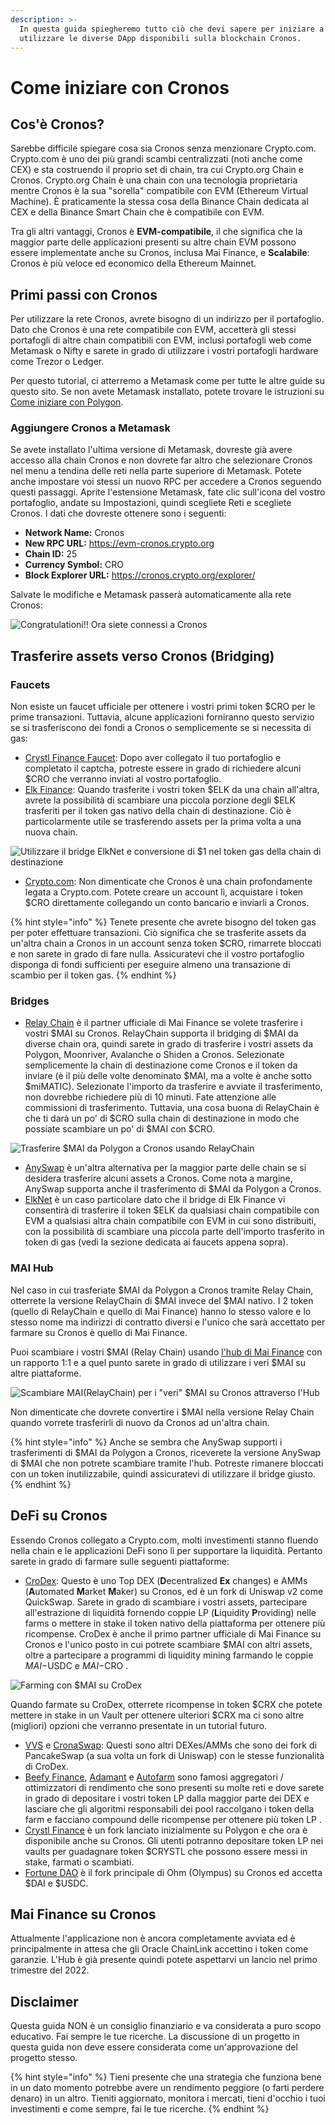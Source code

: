 ```yaml
---
description: >-
  In questa guida spiegheremo tutto ciò che devi sapere per iniziare a
  utilizzare le diverse DApp disponibili sulla blockchain Cronos.
---
```


# Come iniziare con Cronos

## Cos'è Cronos?

Sarebbe difficile spiegare cosa sia Cronos senza menzionare Crypto.com. Crypto.com è uno dei più grandi scambi centralizzati (noti anche come CEX) e sta costruendo il proprio set di chain, tra cui Crypto.org Chain e Cronos. Crypto.org Chain è una chain con una tecnologia proprietaria mentre Cronos è la sua "sorella" compatibile con EVM (Ethereum Virtual Machine). È praticamente la stessa cosa della Binance Chain dedicata al CEX e della Binance Smart Chain che è compatibile con EVM.

Tra gli altri vantaggi, Cronos è **EVM-compatibile**, il che significa che la maggior parte delle applicazioni presenti su altre chain EVM possono essere implementate anche su Cronos, inclusa Mai Finance, e **Scalabile**: Cronos è più veloce ed economico della Ethereum Mainnet.

## Primi passi con Cronos

Per utilizzare la rete Cronos, avrete bisogno di un indirizzo per il portafoglio. Dato che Cronos è una rete compatibile con EVM, accetterà gli stessi portafogli di altre chain compatibili con EVM, inclusi portafogli web come Metamask o Nifty e sarete in grado di utilizzare i vostri portafogli hardware come Trezor o Ledger.

Per questo tutorial, ci atterremo a Metamask come per tutte le altre guide su questo sito. Se non avete Metamask installato, potete trovare le istruzioni su [Come iniziare con Polygon](../../polygon-tutorials/how-to-get-started-on-polygon.md).

### Aggiungere Cronos a Metamask

Se avete installato l'ultima versione di Metamask, dovreste già avere accesso alla chain Cronos e non dovrete far altro che selezionare Cronos nel menu a tendina delle reti nella parte superiore di Metamask. Potete anche impostare voi stessi un nuovo RPC per accedere a Cronos seguendo questi passaggi. Aprite l'estensione Metamask, fate clic sull'icona del vostro portafoglio, andate su Impostazioni, quindi scegliete Reti e scegliete Cronos. I dati che dovreste ottenere sono i seguenti:

* **Network Name:** Cronos
* **New RPC URL:** https://evm-cronos.crypto.org
* **Chain ID:** 25
* **Currency Symbol:** CRO
* **Block Explorer URL:** https://cronos.crypto.org/explorer/

Salvate le modifiche e Metamask passerà automaticamente alla rete Cronos:

![Congratulationi!! Ora siete connessi a Cronos](../../.gitbook/assets/Cronos-onboarding-1.png)

## Trasferire assets verso Cronos (Bridging)

### Faucets

Non esiste un faucet ufficiale per ottenere i vostri primi token $CRO per le prime transazioni. Tuttavia, alcune applicazioni forniranno questo servizio se si trasferiscono dei fondi a Cronos o semplicemente se si necessita di gas:

* [Crystl Finance Faucet](https://cronos.crystl.finance/faucet): Dopo aver collegato il tuo portafoglio e completato il captcha, potreste essere in grado di richiedere alcuni $CRO che verranno inviati al vostro portafoglio.
* [Elk Finance](https://app.elk.finance/#/elknet): Quando trasferite i vostri token $ELK da una chain all'altra, avrete la possibilità di scambiare una piccola porzione degli $ELK trasferiti per il token gas nativo della chain di destinazione. Ciò è particolarmente utile se trasferendo assets per la prima volta a una nuova chain.

![Utilizzare il bridge ElkNet e conversione di $1 nel token gas della chain di destinazione](../../.gitbook/assets/Cronos-onboarding-2.png)

* [Crypto.com](https://crypto.com): Non dimenticate che Cronos è una chain profondamente legata a Crypto.com. Potete creare un account lì, acquistare i token $CRO direttamente collegando un conto bancario e inviarli a Cronos.

{% hint style="info" %}
Tenete presente che avrete bisogno del token gas per poter effettuare transazioni. Ciò significa che se trasferite assets da un'altra chain a Cronos in un account senza token $CRO, rimarrete bloccati e non sarete in grado di fare nulla. Assicuratevi che il vostro portafoglio disponga di fondi sufficienti per eseguire almeno una transazione di scambio per il token gas.
{% endhint %}

### Bridges

* [Relay Chain](https://app.relaychain.com/transfer#/) è il partner ufficiale di Mai Finance se volete trasferire i vostri $MAI su Cronos. RelayChain supporta il bridging di $MAI da diverse chain ora, quindi sarete in grado di trasferire  i vostri assets da Polygon, Moonriver, Avalanche o Shiden a Cronos. Selezionate semplicemente la chain di destinazione come Cronos e il token da inviare (è il più delle volte denominato $MAI, ma a volte è anche sotto $miMATIC). Selezionate l'importo da trasferire e avviate il trasferimento, non dovrebbe richiedere più di 10 minuti. Fate attenzione alle commissioni di trasferimento. Tuttavia, una cosa buona di RelayChain è che ti darà un po' di $CRO sulla chain di destinazione in modo che possiate scambiare un po' di $MAI con $CRO.

![Trasferire $MAI da Polygon a Cronos usando RelayChain](../../.gitbook/assets/Cronos-onboarding-3.png)

* [AnySwap](https://anyswap.exchange/#/router) è un'altra alternativa per la maggior parte delle chain se si desidera trasferire alcuni assets a Cronos. Come nota a margine, AnySwap supporta anche il trasferimento di $MAI da Polygon a Cronos.
* [ElkNet](https://app.elk.finance/#/elknet) è un caso particolare dato che il bridge di Elk Finance vi consentirà di trasferire il token $ELK da qualsiasi chain compatibile con EVM a qualsiasi altra chain compatibile con EVM in cui sono distribuiti, con la possibilità di scambiare una piccola parte dell'importo trasferito in token di gas (vedi la sezione dedicata ai faucets appena sopra).

### MAI Hub

Nel caso in cui trasferiate $MAI da Polygon a Cronos tramite Relay Chain, otterrete la versione RelayChain di $MAI invece del $MAI nativo. I 2 token (quello di RelayChain e quello di Mai Finance) hanno lo stesso valore e lo stesso nome ma indirizzi di contratto diversi e l'unico che sarà accettato per farmare su Cronos è quello di Mai Finance.

Puoi scambiare i vostri $MAI (Relay Chain) usando [l'hub di Mai Finance](https://app.mai.finance/hub) con un rapporto 1:1 e a quel punto sarete in grado di utilizzare i veri $MAI su altre piattaforme.

![Scambiare MAI(RelayChain) per i "veri" $MAI su Cronos attraverso l'Hub](../../.gitbook/assets/Cronos-onboarding-4.png)

Non dimenticate che dovrete convertire i $MAI nella versione Relay Chain quando vorrete trasferirli di nuovo da Cronos ad un'altra chain.

{% hint style="info" %}
Anche se sembra che AnySwap supporti i trasferimenti di $MAI da Polygon a Cronos, riceverete la versione AnySwap di $MAI che non potrete scambiare tramite l'hub. Potreste rimanere bloccati con un token inutilizzabile, quindi assicuratevi di utilizzare il bridge giusto.
{% endhint %}

## DeFi su Cronos

Essendo Cronos collegato a Crypto.com, molti investimenti stanno fluendo nella chain e le applicazioni DeFi sono lì per supportare la liquidità. Pertanto sarete in grado di farmare sulle seguenti piattaforme:

* [CroDex](https://swap.crodex.app/#/swap): Questo è uno Top DEX (**D**ecentralized **Ex** changes) e AMMs (**A**utomated **M**arket **M**aker) su Cronos, ed è un fork di Uniswap v2 come QuickSwap. Sarete in grado di scambiare i vostri assets, partecipare all'estrazione di liquidità fornendo coppie LP (**L**iquidity **P**roviding) nelle farms o mettere in stake il token nativo della piattaforma per ottenere più ricompense. CroDex è anche il primo partner ufficiale di Mai Finance su Cronos e l'unico posto in cui potrete scambiare $MAI con altri assets, oltre a partecipare a programmi di liquidity mining farmando le coppie $MAI-$USDC e $MAI-$CRO .

![Farming con $MAI su CroDex](../../.gitbook/assets/Cronos-onboarding-5.png)

Quando farmate su CroDex, otterrete ricompense in token $CRX che potete mettere in stake in un Vault per ottenere ulteriori $CRX ma ci sono altre (migliori) opzioni che verranno presentate in un tutorial futuro.

* [VVS](https://vvs.finance) e [CronaSwap](https://app.cronaswap.org): Questi sono altri DEXes/AMMs che sono dei fork di PancakeSwap (a sua volta un fork di Uniswap) con le stesse funzionalità di CroDex.
* [Beefy Finance](https://app.beefy.finance/#/cronos), [Adamant](https://adamant.finance) e [Autofarm](https://autofarm.network/cronos/) sono famosi aggregatori / ottimizzatori di rendimento che sono presenti su molte reti e dove sarete in grado di depositare i vostri token LP dalla maggior parte dei DEX e lasciare che gli algoritmi responsabili dei pool raccolgano i token della farm e facciano compound delle ricompense per ottenere più token LP .
* [Crystl Finance](https://cronos.crystl.finance) è un fork lanciato inizialmente su Polygon e che ora è disponibile anche su Cronos. Gli utenti potranno depositare token LP nei vaults per guadagnare token $CRYSTL che possono essere messi in stake, farmati o scambiati.
* [Fortune DAO](https://www.fortunedao.com/#/) è il fork principale di Ohm (Olympus) su Cronos ed accetta $DAI e $USDC.

## Mai Finance su Cronos

Attualmente l'applicazione non è ancora completamente avviata ed è principalmente in attesa che gli Oracle ChainLink accettino i token come garanzie. L'Hub è già presente quindi potete aspettarvi un lancio nel primo trimestre del 2022.

## Disclaimer

Questa guida NON è un consiglio finanziario e va considerata a puro scopo educativo. Fai sempre le tue ricerche. La discussione di un progetto in questa guida non deve essere considerata come un'approvazione del progetto stesso.

{% hint style="info" %}
Tieni presente che una strategia che funziona bene in un dato momento potrebbe avere un rendimento peggiore (o farti perdere denaro) in un altro. Tieniti aggiornato, monitora i mercati, tieni d'occhio i tuoi investimenti e come sempre, fai le tue ricerche.
{% endhint %}
